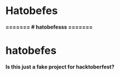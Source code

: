 <h1><b> Hatobefes</h1>
=======
# hatobefesss
=======
<h1><b>hatobefes</h1>
Is this just a fake project for hacktoberfest?
